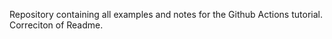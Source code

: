 Repository containing all examples and notes for the Github Actions tutorial. Correciton of Readme.
